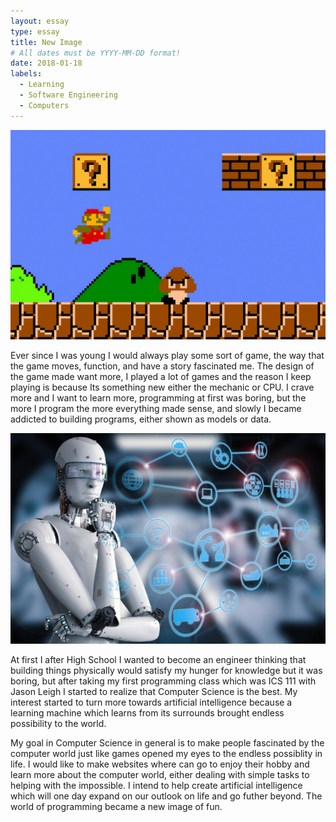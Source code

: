 ```yaml
---
layout: essay
type: essay
title: New Image
# All dates must be YYYY-MM-DD format!
date: 2018-01-18
labels:
  - Learning
  - Software Engineering
  - Computers 
---
```


<img class="ui small right circular floated image" src="../images/Mario.png">

Ever since I was young I would always play some sort of game, the way that the game moves, function, and have a story fascinated me. The design of the game made want more, I played a lot of games and the reason I keep playing is because Its something new either the mechanic or CPU. I crave more and I want to learn more, programming at first was boring, but the more I program the more everything made sense, and slowly I became addicted to building programs, either shown as models or data. 


<img class="ui small right circular floated image" src="../images/AI.jpg">

At first I after High School I wanted to become an engineer thinking that building things physically would satisfy my hunger for knowledge but it was boring, but after taking my first programming class which was ICS 111 with Jason Leigh I started to realize that Computer Science is the best. My interest started to turn more towards artificial intelligence because a learning machine which learns from its surrounds brought endless possibility to the world.

My goal in Computer Science in general is to make people fascinated by the computer world just like games opened my eyes to the endless possiblity in life. I would like to make websites where can go to enjoy their hobby and learn more about the computer world, either dealing with simple tasks to helping with the impossible. I intend to help create artificial intelligence which will one day expand on our outlook on life and go futher beyond. The world of programming became a new image of fun.   
